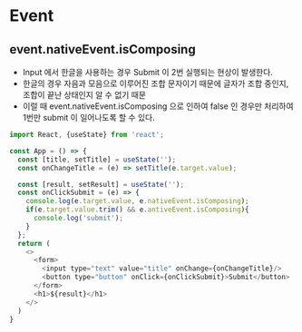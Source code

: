 # Event

## event.nativeEvent.isComposing
+ Input 에서 한글을 사용하는 경우 Submit 이 2번 실행되는 현상이 발생한다.
+ 한글의 경우 자음과 모음으로 이루어진 조합 문자이기 때문에 글자가 조합 중인지, 조합이 끝난 상태인지 알 수 없기 때문
+ 이럴 때 event.nativeEvent.isComposing 으로 인하여 false 인 경우만 처리하여 1번만 submit 이 일어나도록 할 수 있다.
``` javascript
import React, {useState} from 'react';

const App = () => {
  const [title, setTitle] = useState('');
  const onChangeTitle = (e) => setTitle(e.target.value);

  const [result, setResult] = useState('');
  const onClickSubmit = (e) => {
    console.log(e.target.value, e.nativeEvent.isComposing);
    if(e.target.value.trim() && e.antiveEvent.isComposing){
      console.log('submit');
    }
  };
  return (
    <>
      <form>
        <input type="text" value="title" onChange={onChangeTitle}/>
        <button type="button" onClick={onClickSubmit}>Submit</button>
      </form>
      <h1>${result}</h1>
    </>
  )
}
```
